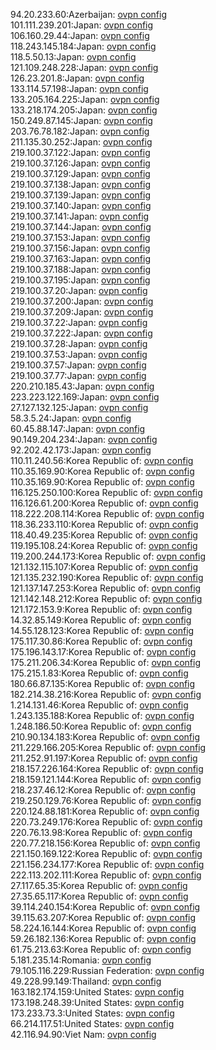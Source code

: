 94.20.233.60:Azerbaijan: [ovpn config](vpn/94_20_233_60.ovpn)  
101.111.239.201:Japan: [ovpn config](vpn/101_111_239_201.ovpn)  
106.160.29.44:Japan: [ovpn config](vpn/106_160_29_44.ovpn)  
118.243.145.184:Japan: [ovpn config](vpn/118_243_145_184.ovpn)  
118.5.50.13:Japan: [ovpn config](vpn/118_5_50_13.ovpn)  
121.109.248.228:Japan: [ovpn config](vpn/121_109_248_228.ovpn)  
126.23.201.8:Japan: [ovpn config](vpn/126_23_201_8.ovpn)  
133.114.57.198:Japan: [ovpn config](vpn/133_114_57_198.ovpn)  
133.205.164.225:Japan: [ovpn config](vpn/133_205_164_225.ovpn)  
133.218.174.205:Japan: [ovpn config](vpn/133_218_174_205.ovpn)  
150.249.87.145:Japan: [ovpn config](vpn/150_249_87_145.ovpn)  
203.76.78.182:Japan: [ovpn config](vpn/203_76_78_182.ovpn)  
211.135.30.252:Japan: [ovpn config](vpn/211_135_30_252.ovpn)  
219.100.37.122:Japan: [ovpn config](vpn/219_100_37_122.ovpn)  
219.100.37.126:Japan: [ovpn config](vpn/219_100_37_126.ovpn)  
219.100.37.129:Japan: [ovpn config](vpn/219_100_37_129.ovpn)  
219.100.37.138:Japan: [ovpn config](vpn/219_100_37_138.ovpn)  
219.100.37.139:Japan: [ovpn config](vpn/219_100_37_139.ovpn)  
219.100.37.140:Japan: [ovpn config](vpn/219_100_37_140.ovpn)  
219.100.37.141:Japan: [ovpn config](vpn/219_100_37_141.ovpn)  
219.100.37.144:Japan: [ovpn config](vpn/219_100_37_144.ovpn)  
219.100.37.153:Japan: [ovpn config](vpn/219_100_37_153.ovpn)  
219.100.37.156:Japan: [ovpn config](vpn/219_100_37_156.ovpn)  
219.100.37.163:Japan: [ovpn config](vpn/219_100_37_163.ovpn)  
219.100.37.188:Japan: [ovpn config](vpn/219_100_37_188.ovpn)  
219.100.37.195:Japan: [ovpn config](vpn/219_100_37_195.ovpn)  
219.100.37.20:Japan: [ovpn config](vpn/219_100_37_20.ovpn)  
219.100.37.200:Japan: [ovpn config](vpn/219_100_37_200.ovpn)  
219.100.37.209:Japan: [ovpn config](vpn/219_100_37_209.ovpn)  
219.100.37.22:Japan: [ovpn config](vpn/219_100_37_22.ovpn)  
219.100.37.222:Japan: [ovpn config](vpn/219_100_37_222.ovpn)  
219.100.37.28:Japan: [ovpn config](vpn/219_100_37_28.ovpn)  
219.100.37.53:Japan: [ovpn config](vpn/219_100_37_53.ovpn)  
219.100.37.57:Japan: [ovpn config](vpn/219_100_37_57.ovpn)  
219.100.37.77:Japan: [ovpn config](vpn/219_100_37_77.ovpn)  
220.210.185.43:Japan: [ovpn config](vpn/220_210_185_43.ovpn)  
223.223.122.169:Japan: [ovpn config](vpn/223_223_122_169.ovpn)  
27.127.132.125:Japan: [ovpn config](vpn/27_127_132_125.ovpn)  
58.3.5.24:Japan: [ovpn config](vpn/58_3_5_24.ovpn)  
60.45.88.147:Japan: [ovpn config](vpn/60_45_88_147.ovpn)  
90.149.204.234:Japan: [ovpn config](vpn/90_149_204_234.ovpn)  
92.202.42.173:Japan: [ovpn config](vpn/92_202_42_173.ovpn)  
110.11.240.56:Korea Republic of: [ovpn config](vpn/110_11_240_56.ovpn)  
110.35.169.90:Korea Republic of: [ovpn config](vpn/110_35_169_90.ovpn)  
110.35.169.90:Korea Republic of: [ovpn config](vpn/110_35_169_90.ovpn)  
116.125.250.100:Korea Republic of: [ovpn config](vpn/116_125_250_100.ovpn)  
116.126.61.200:Korea Republic of: [ovpn config](vpn/116_126_61_200.ovpn)  
118.222.208.114:Korea Republic of: [ovpn config](vpn/118_222_208_114.ovpn)  
118.36.233.110:Korea Republic of: [ovpn config](vpn/118_36_233_110.ovpn)  
118.40.49.235:Korea Republic of: [ovpn config](vpn/118_40_49_235.ovpn)  
119.195.108.24:Korea Republic of: [ovpn config](vpn/119_195_108_24.ovpn)  
119.200.244.173:Korea Republic of: [ovpn config](vpn/119_200_244_173.ovpn)  
121.132.115.107:Korea Republic of: [ovpn config](vpn/121_132_115_107.ovpn)  
121.135.232.190:Korea Republic of: [ovpn config](vpn/121_135_232_190.ovpn)  
121.137.147.253:Korea Republic of: [ovpn config](vpn/121_137_147_253.ovpn)  
121.142.148.212:Korea Republic of: [ovpn config](vpn/121_142_148_212.ovpn)  
121.172.153.9:Korea Republic of: [ovpn config](vpn/121_172_153_9.ovpn)  
14.32.85.149:Korea Republic of: [ovpn config](vpn/14_32_85_149.ovpn)  
14.55.128.123:Korea Republic of: [ovpn config](vpn/14_55_128_123.ovpn)  
175.117.30.86:Korea Republic of: [ovpn config](vpn/175_117_30_86.ovpn)  
175.196.143.17:Korea Republic of: [ovpn config](vpn/175_196_143_17.ovpn)  
175.211.206.34:Korea Republic of: [ovpn config](vpn/175_211_206_34.ovpn)  
175.215.1.83:Korea Republic of: [ovpn config](vpn/175_215_1_83.ovpn)  
180.66.87.135:Korea Republic of: [ovpn config](vpn/180_66_87_135.ovpn)  
182.214.38.216:Korea Republic of: [ovpn config](vpn/182_214_38_216.ovpn)  
1.214.131.46:Korea Republic of: [ovpn config](vpn/1_214_131_46.ovpn)  
1.243.135.188:Korea Republic of: [ovpn config](vpn/1_243_135_188.ovpn)  
1.248.186.50:Korea Republic of: [ovpn config](vpn/1_248_186_50.ovpn)  
210.90.134.183:Korea Republic of: [ovpn config](vpn/210_90_134_183.ovpn)  
211.229.166.205:Korea Republic of: [ovpn config](vpn/211_229_166_205.ovpn)  
211.252.91.197:Korea Republic of: [ovpn config](vpn/211_252_91_197.ovpn)  
218.157.226.164:Korea Republic of: [ovpn config](vpn/218_157_226_164.ovpn)  
218.159.121.144:Korea Republic of: [ovpn config](vpn/218_159_121_144.ovpn)  
218.237.46.12:Korea Republic of: [ovpn config](vpn/218_237_46_12.ovpn)  
219.250.129.76:Korea Republic of: [ovpn config](vpn/219_250_129_76.ovpn)  
220.124.88.181:Korea Republic of: [ovpn config](vpn/220_124_88_181.ovpn)  
220.73.249.176:Korea Republic of: [ovpn config](vpn/220_73_249_176.ovpn)  
220.76.13.98:Korea Republic of: [ovpn config](vpn/220_76_13_98.ovpn)  
220.77.218.156:Korea Republic of: [ovpn config](vpn/220_77_218_156.ovpn)  
221.150.169.122:Korea Republic of: [ovpn config](vpn/221_150_169_122.ovpn)  
221.156.234.177:Korea Republic of: [ovpn config](vpn/221_156_234_177.ovpn)  
222.113.202.111:Korea Republic of: [ovpn config](vpn/222_113_202_111.ovpn)  
27.117.65.35:Korea Republic of: [ovpn config](vpn/27_117_65_35.ovpn)  
27.35.65.117:Korea Republic of: [ovpn config](vpn/27_35_65_117.ovpn)  
39.114.240.154:Korea Republic of: [ovpn config](vpn/39_114_240_154.ovpn)  
39.115.63.207:Korea Republic of: [ovpn config](vpn/39_115_63_207.ovpn)  
58.224.16.144:Korea Republic of: [ovpn config](vpn/58_224_16_144.ovpn)  
59.26.182.136:Korea Republic of: [ovpn config](vpn/59_26_182_136.ovpn)  
61.75.213.63:Korea Republic of: [ovpn config](vpn/61_75_213_63.ovpn)  
5.181.235.14:Romania: [ovpn config](vpn/5_181_235_14.ovpn)  
79.105.116.229:Russian Federation: [ovpn config](vpn/79_105_116_229.ovpn)  
49.228.99.149:Thailand: [ovpn config](vpn/49_228_99_149.ovpn)  
163.182.174.159:United States: [ovpn config](vpn/163_182_174_159.ovpn)  
173.198.248.39:United States: [ovpn config](vpn/173_198_248_39.ovpn)  
173.233.73.3:United States: [ovpn config](vpn/173_233_73_3.ovpn)  
66.214.117.51:United States: [ovpn config](vpn/66_214_117_51.ovpn)  
42.116.94.90:Viet Nam: [ovpn config](vpn/42_116_94_90.ovpn)  
